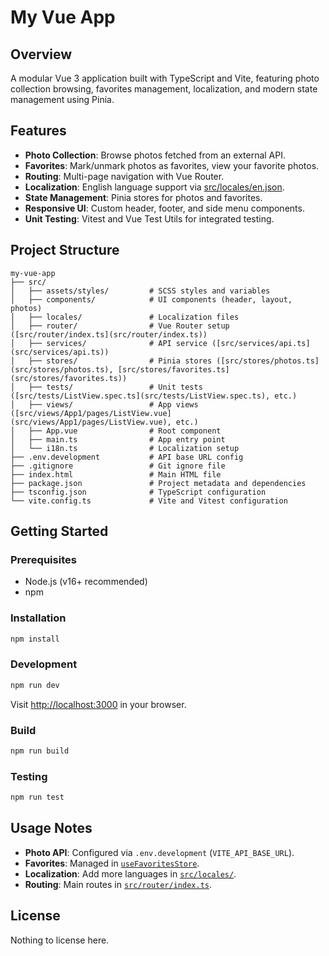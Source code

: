 # My Vue App

## Overview
A modular Vue 3 application built with TypeScript and Vite, featuring photo collection browsing, favorites management, localization, and modern state management using Pinia.

## Features
- **Photo Collection**: Browse photos fetched from an external API.
- **Favorites**: Mark/unmark photos as favorites, view your favorite photos.
- **Routing**: Multi-page navigation with Vue Router.
- **Localization**: English language support via [src/locales/en.json](src/locales/en.json).
- **State Management**: Pinia stores for photos and favorites.
- **Responsive UI**: Custom header, footer, and side menu components.
- **Unit Testing**: Vitest and Vue Test Utils for integrated testing.

## Project Structure
```
my-vue-app
├── src/
│   ├── assets/styles/         # SCSS styles and variables
│   ├── components/            # UI components (header, layout, photos)
│   ├── locales/               # Localization files
│   ├── router/                # Vue Router setup ([src/router/index.ts](src/router/index.ts))
│   ├── services/              # API service ([src/services/api.ts](src/services/api.ts))
│   ├── stores/                # Pinia stores ([src/stores/photos.ts](src/stores/photos.ts), [src/stores/favorites.ts](src/stores/favorites.ts))
│   ├── tests/                 # Unit tests ([src/tests/ListView.spec.ts](src/tests/ListView.spec.ts), etc.)
│   ├── views/                 # App views ([src/views/App1/pages/ListView.vue](src/views/App1/pages/ListView.vue), etc.)
│   ├── App.vue                # Root component
│   ├── main.ts                # App entry point
│   └── i18n.ts                # Localization setup
├── .env.development           # API base URL config
├── .gitignore                 # Git ignore file
├── index.html                 # Main HTML file
├── package.json               # Project metadata and dependencies
├── tsconfig.json              # TypeScript configuration
└── vite.config.ts             # Vite and Vitest configuration
```

## Getting Started

### Prerequisites
- Node.js (v16+ recommended)
- npm

### Installation
```sh
npm install
```

### Development
```sh
npm run dev
```
Visit [http://localhost:3000](http://localhost:3000) in your browser.

### Build
```sh
npm run build
```

### Testing
```sh
npm run test
```

## Usage Notes
- **Photo API**: Configured via `.env.development` (`VITE_API_BASE_URL`).
- **Favorites**: Managed in [`useFavoritesStore`](src/stores/favorites.ts).
- **Localization**: Add more languages in [`src/locales/`](src/locales/).
- **Routing**: Main routes in [`src/router/index.ts`](src/router/index.ts).

## License
Nothing to license here.